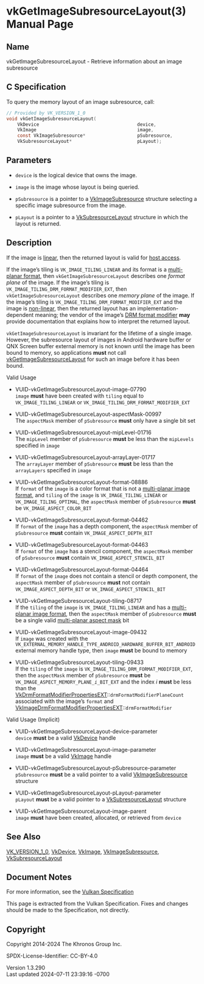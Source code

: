 # vkGetImageSubresourceLayout(3) Manual Page

## Name

vkGetImageSubresourceLayout - Retrieve information about an image
subresource



## <a href="#_c_specification" class="anchor"></a>C Specification

To query the memory layout of an image subresource, call:

``` c
// Provided by VK_VERSION_1_0
void vkGetImageSubresourceLayout(
    VkDevice                                    device,
    VkImage                                     image,
    const VkImageSubresource*                   pSubresource,
    VkSubresourceLayout*                        pLayout);
```

## <a href="#_parameters" class="anchor"></a>Parameters

- `device` is the logical device that owns the image.

- `image` is the image whose layout is being queried.

- `pSubresource` is a pointer to a
  [VkImageSubresource](https://registry.khronos.org/vulkan/specs/1.3-extensions/man/html/VkImageSubresource.html) structure selecting a
  specific image subresource from the image.

- `pLayout` is a pointer to a
  [VkSubresourceLayout](https://registry.khronos.org/vulkan/specs/1.3-extensions/man/html/VkSubresourceLayout.html) structure in which the
  layout is returned.

## <a href="#_description" class="anchor"></a>Description

If the image is <a
href="https://registry.khronos.org/vulkan/specs/1.3-extensions/html/vkspec.html#glossary-linear-resource"
target="_blank" rel="noopener">linear</a>, then the returned layout is
valid for <a
href="https://registry.khronos.org/vulkan/specs/1.3-extensions/html/vkspec.html#memory-device-hostaccess"
target="_blank" rel="noopener">host access</a>.

If the image’s tiling is `VK_IMAGE_TILING_LINEAR` and its format is a <a
href="https://registry.khronos.org/vulkan/specs/1.3-extensions/html/vkspec.html#formats-requiring-sampler-ycbcr-conversion"
target="_blank" rel="noopener">multi-planar format</a>, then
`vkGetImageSubresourceLayout` describes one *format plane* of the image.
If the image’s tiling is `VK_IMAGE_TILING_DRM_FORMAT_MODIFIER_EXT`, then
`vkGetImageSubresourceLayout` describes one *memory plane* of the image.
If the image’s tiling is `VK_IMAGE_TILING_DRM_FORMAT_MODIFIER_EXT` and
the image is <a
href="https://registry.khronos.org/vulkan/specs/1.3-extensions/html/vkspec.html#glossary-linear-resource"
target="_blank" rel="noopener">non-linear</a>, then the returned layout
has an implementation-dependent meaning; the vendor of the image’s <a
href="https://registry.khronos.org/vulkan/specs/1.3-extensions/html/vkspec.html#glossary-drm-format-modifier"
target="_blank" rel="noopener">DRM format modifier</a> **may** provide
documentation that explains how to interpret the returned layout.

`vkGetImageSubresourceLayout` is invariant for the lifetime of a single
image. However, the subresource layout of images in Android hardware
buffer or QNX Screen buffer external memory is not known until the image
has been bound to memory, so applications **must** not call
[vkGetImageSubresourceLayout](https://registry.khronos.org/vulkan/specs/1.3-extensions/man/html/vkGetImageSubresourceLayout.html) for such
an image before it has been bound.

Valid Usage

- <a href="#VUID-vkGetImageSubresourceLayout-image-07790"
  id="VUID-vkGetImageSubresourceLayout-image-07790"></a>
  VUID-vkGetImageSubresourceLayout-image-07790  
  `image` **must** have been created with `tiling` equal to
  `VK_IMAGE_TILING_LINEAR` or `VK_IMAGE_TILING_DRM_FORMAT_MODIFIER_EXT`

<!-- -->

- <a href="#VUID-vkGetImageSubresourceLayout-aspectMask-00997"
  id="VUID-vkGetImageSubresourceLayout-aspectMask-00997"></a>
  VUID-vkGetImageSubresourceLayout-aspectMask-00997  
  The `aspectMask` member of `pSubresource` **must** only have a single
  bit set

- <a href="#VUID-vkGetImageSubresourceLayout-mipLevel-01716"
  id="VUID-vkGetImageSubresourceLayout-mipLevel-01716"></a>
  VUID-vkGetImageSubresourceLayout-mipLevel-01716  
  The `mipLevel` member of `pSubresource` **must** be less than the
  `mipLevels` specified in `image`

- <a href="#VUID-vkGetImageSubresourceLayout-arrayLayer-01717"
  id="VUID-vkGetImageSubresourceLayout-arrayLayer-01717"></a>
  VUID-vkGetImageSubresourceLayout-arrayLayer-01717  
  The `arrayLayer` member of `pSubresource` **must** be less than the
  `arrayLayers` specified in `image`

- <a href="#VUID-vkGetImageSubresourceLayout-format-08886"
  id="VUID-vkGetImageSubresourceLayout-format-08886"></a>
  VUID-vkGetImageSubresourceLayout-format-08886  
  If `format` of the `image` is a color format that is not a
  [multi-planar image
  format](#formats-requiring-sampler-ycbcr-conversion), and `tiling` of
  the `image` is `VK_IMAGE_TILING_LINEAR` or `VK_IMAGE_TILING_OPTIMAL`,
  the `aspectMask` member of `pSubresource` **must** be
  `VK_IMAGE_ASPECT_COLOR_BIT`

- <a href="#VUID-vkGetImageSubresourceLayout-format-04462"
  id="VUID-vkGetImageSubresourceLayout-format-04462"></a>
  VUID-vkGetImageSubresourceLayout-format-04462  
  If `format` of the `image` has a depth component, the `aspectMask`
  member of `pSubresource` **must** contain `VK_IMAGE_ASPECT_DEPTH_BIT`

- <a href="#VUID-vkGetImageSubresourceLayout-format-04463"
  id="VUID-vkGetImageSubresourceLayout-format-04463"></a>
  VUID-vkGetImageSubresourceLayout-format-04463  
  If `format` of the `image` has a stencil component, the `aspectMask`
  member of `pSubresource` **must** contain
  `VK_IMAGE_ASPECT_STENCIL_BIT`

- <a href="#VUID-vkGetImageSubresourceLayout-format-04464"
  id="VUID-vkGetImageSubresourceLayout-format-04464"></a>
  VUID-vkGetImageSubresourceLayout-format-04464  
  If `format` of the `image` does not contain a stencil or depth
  component, the `aspectMask` member of `pSubresource` **must** not
  contain `VK_IMAGE_ASPECT_DEPTH_BIT` or `VK_IMAGE_ASPECT_STENCIL_BIT`

- <a href="#VUID-vkGetImageSubresourceLayout-tiling-08717"
  id="VUID-vkGetImageSubresourceLayout-tiling-08717"></a>
  VUID-vkGetImageSubresourceLayout-tiling-08717  
  If the `tiling` of the `image` is `VK_IMAGE_TILING_LINEAR` and has a
  [multi-planar image
  format](#formats-requiring-sampler-ycbcr-conversion), then the
  `aspectMask` member of `pSubresource` **must** be a single valid
  [multi-planar aspect mask](#formats-planes-image-aspect) bit

- <a href="#VUID-vkGetImageSubresourceLayout-image-09432"
  id="VUID-vkGetImageSubresourceLayout-image-09432"></a>
  VUID-vkGetImageSubresourceLayout-image-09432  
  If `image` was created with the
  `VK_EXTERNAL_MEMORY_HANDLE_TYPE_ANDROID_HARDWARE_BUFFER_BIT_ANDROID`
  external memory handle type, then `image` **must** be bound to memory

- <a href="#VUID-vkGetImageSubresourceLayout-tiling-09433"
  id="VUID-vkGetImageSubresourceLayout-tiling-09433"></a>
  VUID-vkGetImageSubresourceLayout-tiling-09433  
  If the `tiling` of the `image` is
  `VK_IMAGE_TILING_DRM_FORMAT_MODIFIER_EXT`, then the `aspectMask`
  member of `pSubresource` **must** be
  `VK_IMAGE_ASPECT_MEMORY_PLANE`*`_i_`*`BIT_EXT` and the index *i*
  **must** be less than the
  [VkDrmFormatModifierPropertiesEXT](https://registry.khronos.org/vulkan/specs/1.3-extensions/man/html/VkDrmFormatModifierPropertiesEXT.html)::`drmFormatModifierPlaneCount`
  associated with the image’s `format` and
  [VkImageDrmFormatModifierPropertiesEXT](https://registry.khronos.org/vulkan/specs/1.3-extensions/man/html/VkImageDrmFormatModifierPropertiesEXT.html)::`drmFormatModifier`

Valid Usage (Implicit)

- <a href="#VUID-vkGetImageSubresourceLayout-device-parameter"
  id="VUID-vkGetImageSubresourceLayout-device-parameter"></a>
  VUID-vkGetImageSubresourceLayout-device-parameter  
  `device` **must** be a valid [VkDevice](https://registry.khronos.org/vulkan/specs/1.3-extensions/man/html/VkDevice.html) handle

- <a href="#VUID-vkGetImageSubresourceLayout-image-parameter"
  id="VUID-vkGetImageSubresourceLayout-image-parameter"></a>
  VUID-vkGetImageSubresourceLayout-image-parameter  
  `image` **must** be a valid [VkImage](https://registry.khronos.org/vulkan/specs/1.3-extensions/man/html/VkImage.html) handle

- <a href="#VUID-vkGetImageSubresourceLayout-pSubresource-parameter"
  id="VUID-vkGetImageSubresourceLayout-pSubresource-parameter"></a>
  VUID-vkGetImageSubresourceLayout-pSubresource-parameter  
  `pSubresource` **must** be a valid pointer to a valid
  [VkImageSubresource](https://registry.khronos.org/vulkan/specs/1.3-extensions/man/html/VkImageSubresource.html) structure

- <a href="#VUID-vkGetImageSubresourceLayout-pLayout-parameter"
  id="VUID-vkGetImageSubresourceLayout-pLayout-parameter"></a>
  VUID-vkGetImageSubresourceLayout-pLayout-parameter  
  `pLayout` **must** be a valid pointer to a
  [VkSubresourceLayout](https://registry.khronos.org/vulkan/specs/1.3-extensions/man/html/VkSubresourceLayout.html) structure

- <a href="#VUID-vkGetImageSubresourceLayout-image-parent"
  id="VUID-vkGetImageSubresourceLayout-image-parent"></a>
  VUID-vkGetImageSubresourceLayout-image-parent  
  `image` **must** have been created, allocated, or retrieved from
  `device`

## <a href="#_see_also" class="anchor"></a>See Also

[VK_VERSION_1_0](https://registry.khronos.org/vulkan/specs/1.3-extensions/man/html/VK_VERSION_1_0.html), [VkDevice](https://registry.khronos.org/vulkan/specs/1.3-extensions/man/html/VkDevice.html),
[VkImage](https://registry.khronos.org/vulkan/specs/1.3-extensions/man/html/VkImage.html), [VkImageSubresource](https://registry.khronos.org/vulkan/specs/1.3-extensions/man/html/VkImageSubresource.html),
[VkSubresourceLayout](https://registry.khronos.org/vulkan/specs/1.3-extensions/man/html/VkSubresourceLayout.html)

## <a href="#_document_notes" class="anchor"></a>Document Notes

For more information, see the <a
href="https://registry.khronos.org/vulkan/specs/1.3-extensions/html/vkspec.html#vkGetImageSubresourceLayout"
target="_blank" rel="noopener">Vulkan Specification</a>

This page is extracted from the Vulkan Specification. Fixes and changes
should be made to the Specification, not directly.

## <a href="#_copyright" class="anchor"></a>Copyright

Copyright 2014-2024 The Khronos Group Inc.

SPDX-License-Identifier: CC-BY-4.0

Version 1.3.290  
Last updated 2024-07-11 23:39:16 -0700
